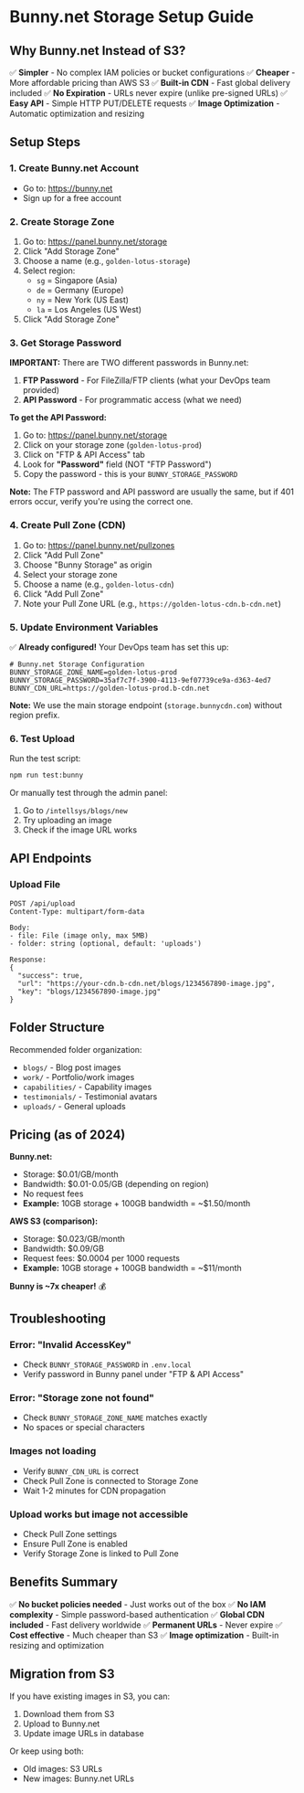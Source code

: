 # Bunny.net Storage Setup Guide

## Why Bunny.net Instead of S3?

✅ **Simpler** - No complex IAM policies or bucket configurations
✅ **Cheaper** - More affordable pricing than AWS S3
✅ **Built-in CDN** - Fast global delivery included
✅ **No Expiration** - URLs never expire (unlike pre-signed URLs)
✅ **Easy API** - Simple HTTP PUT/DELETE requests
✅ **Image Optimization** - Automatic optimization and resizing

## Setup Steps

### 1. Create Bunny.net Account
- Go to: https://bunny.net
- Sign up for a free account

### 2. Create Storage Zone
1. Go to: https://panel.bunny.net/storage
2. Click "Add Storage Zone"
3. Choose a name (e.g., `golden-lotus-storage`)
4. Select region:
   - `sg` = Singapore (Asia)
   - `de` = Germany (Europe)
   - `ny` = New York (US East)
   - `la` = Los Angeles (US West)
5. Click "Add Storage Zone"

### 3. Get Storage Password

**IMPORTANT:** There are TWO different passwords in Bunny.net:
1. **FTP Password** - For FileZilla/FTP clients (what your DevOps team provided)
2. **API Password** - For programmatic access (what we need)

**To get the API Password:**
1. Go to: https://panel.bunny.net/storage
2. Click on your storage zone (`golden-lotus-prod`)
3. Click on "FTP & API Access" tab
4. Look for **"Password"** field (NOT "FTP Password")
5. Copy the password - this is your `BUNNY_STORAGE_PASSWORD`

**Note:** The FTP password and API password are usually the same, but if 401 errors occur, verify you're using the correct one.

### 4. Create Pull Zone (CDN)
1. Go to: https://panel.bunny.net/pullzones
2. Click "Add Pull Zone"
3. Choose "Bunny Storage" as origin
4. Select your storage zone
5. Choose a name (e.g., `golden-lotus-cdn`)
6. Click "Add Pull Zone"
7. Note your Pull Zone URL (e.g., `https://golden-lotus-cdn.b-cdn.net`)

### 5. Update Environment Variables

✅ **Already configured!** Your DevOps team has set this up:

```env
# Bunny.net Storage Configuration
BUNNY_STORAGE_ZONE_NAME=golden-lotus-prod
BUNNY_STORAGE_PASSWORD=35af7c7f-3900-4113-9ef07739ce9a-d363-4ed7
BUNNY_CDN_URL=https://golden-lotus-prod.b-cdn.net
```

**Note:** We use the main storage endpoint (`storage.bunnycdn.com`) without region prefix.

### 6. Test Upload

Run the test script:
```bash
npm run test:bunny
```

Or manually test through the admin panel:
1. Go to `/intellsys/blogs/new`
2. Try uploading an image
3. Check if the image URL works

## API Endpoints

### Upload File
```
POST /api/upload
Content-Type: multipart/form-data

Body:
- file: File (image only, max 5MB)
- folder: string (optional, default: 'uploads')

Response:
{
  "success": true,
  "url": "https://your-cdn.b-cdn.net/blogs/1234567890-image.jpg",
  "key": "blogs/1234567890-image.jpg"
}
```

## Folder Structure

Recommended folder organization:
- `blogs/` - Blog post images
- `work/` - Portfolio/work images
- `capabilities/` - Capability images
- `testimonials/` - Testimonial avatars
- `uploads/` - General uploads

## Pricing (as of 2024)

**Bunny.net:**
- Storage: $0.01/GB/month
- Bandwidth: $0.01-0.05/GB (depending on region)
- No request fees
- **Example:** 10GB storage + 100GB bandwidth = ~$1.50/month

**AWS S3 (comparison):**
- Storage: $0.023/GB/month
- Bandwidth: $0.09/GB
- Request fees: $0.0004 per 1000 requests
- **Example:** 10GB storage + 100GB bandwidth = ~$11/month

**Bunny is ~7x cheaper!** 💰

## Troubleshooting

### Error: "Invalid AccessKey"
- Check `BUNNY_STORAGE_PASSWORD` in `.env.local`
- Verify password in Bunny panel under "FTP & API Access"

### Error: "Storage zone not found"
- Check `BUNNY_STORAGE_ZONE_NAME` matches exactly
- No spaces or special characters

### Images not loading
- Verify `BUNNY_CDN_URL` is correct
- Check Pull Zone is connected to Storage Zone
- Wait 1-2 minutes for CDN propagation

### Upload works but image not accessible
- Check Pull Zone settings
- Ensure Pull Zone is enabled
- Verify Storage Zone is linked to Pull Zone

## Benefits Summary

✅ **No bucket policies needed** - Just works out of the box
✅ **No IAM complexity** - Simple password-based authentication
✅ **Global CDN included** - Fast delivery worldwide
✅ **Permanent URLs** - Never expire
✅ **Cost effective** - Much cheaper than S3
✅ **Image optimization** - Built-in resizing and optimization

## Migration from S3

If you have existing images in S3, you can:
1. Download them from S3
2. Upload to Bunny.net
3. Update image URLs in database

Or keep using both:
- Old images: S3 URLs
- New images: Bunny.net URLs
